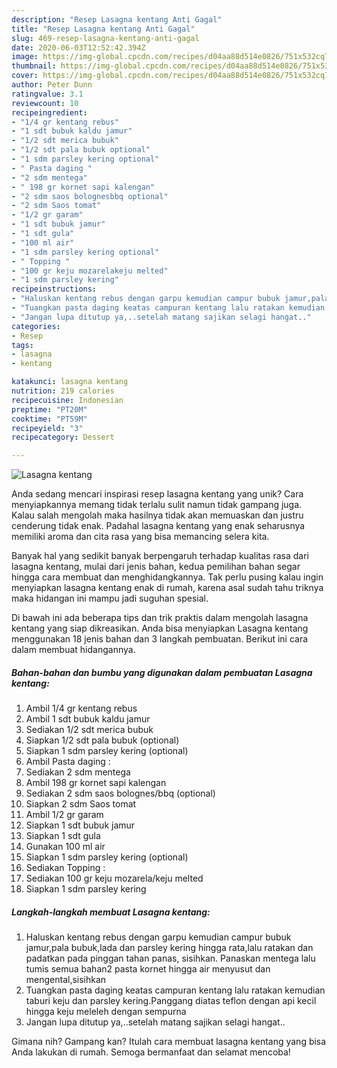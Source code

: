 ```yaml
---
description: "Resep Lasagna kentang Anti Gagal"
title: "Resep Lasagna kentang Anti Gagal"
slug: 469-resep-lasagna-kentang-anti-gagal
date: 2020-06-03T12:52:42.394Z
image: https://img-global.cpcdn.com/recipes/d04aa88d514e0826/751x532cq70/lasagna-kentang-foto-resep-utama.jpg
thumbnail: https://img-global.cpcdn.com/recipes/d04aa88d514e0826/751x532cq70/lasagna-kentang-foto-resep-utama.jpg
cover: https://img-global.cpcdn.com/recipes/d04aa88d514e0826/751x532cq70/lasagna-kentang-foto-resep-utama.jpg
author: Peter Dunn
ratingvalue: 3.1
reviewcount: 10
recipeingredient:
- "1/4 gr kentang rebus"
- "1 sdt bubuk kaldu jamur"
- "1/2 sdt merica bubuk"
- "1/2 sdt pala bubuk optional"
- "1 sdm parsley kering optional"
- " Pasta daging "
- "2 sdm mentega"
- " 198 gr kornet sapi kalengan"
- "2 sdm saos bolognesbbq optional"
- "2 sdm Saos tomat"
- "1/2 gr garam"
- "1 sdt bubuk jamur"
- "1 sdt gula"
- "100 ml air"
- "1 sdm parsley kering optional"
- " Topping "
- "100 gr keju mozarelakeju melted"
- "1 sdm parsley kering"
recipeinstructions:
- "Haluskan kentang rebus dengan garpu kemudian campur bubuk jamur,pala bubuk,lada dan parsley kering hingga rata,lalu ratakan dan padatkan pada pinggan tahan panas, sisihkan. Panaskan mentega lalu tumis semua bahan2 pasta kornet hingga air menyusut dan mengental,sisihkan"
- "Tuangkan pasta daging keatas campuran kentang lalu ratakan kemudian taburi keju dan parsley kering.Panggang diatas teflon dengan api kecil hingga keju meleleh dengan sempurna"
- "Jangan lupa ditutup ya,..setelah matang sajikan selagi hangat.."
categories:
- Resep
tags:
- lasagna
- kentang

katakunci: lasagna kentang 
nutrition: 219 calories
recipecuisine: Indonesian
preptime: "PT20M"
cooktime: "PT59M"
recipeyield: "3"
recipecategory: Dessert

---
```



![Lasagna kentang](https://img-global.cpcdn.com/recipes/d04aa88d514e0826/751x532cq70/lasagna-kentang-foto-resep-utama.jpg)

Anda sedang mencari inspirasi resep lasagna kentang yang unik? Cara menyiapkannya memang tidak terlalu sulit namun tidak gampang juga. Kalau salah mengolah maka hasilnya tidak akan memuaskan dan justru cenderung tidak enak. Padahal lasagna kentang yang enak seharusnya memiliki aroma dan cita rasa yang bisa memancing selera kita.



Banyak hal yang sedikit banyak berpengaruh terhadap kualitas rasa dari lasagna kentang, mulai dari jenis bahan, kedua pemilihan bahan segar hingga cara membuat dan menghidangkannya. Tak perlu pusing kalau ingin menyiapkan lasagna kentang enak di rumah, karena asal sudah tahu triknya maka hidangan ini mampu jadi suguhan spesial.


Di bawah ini ada beberapa tips dan trik praktis dalam mengolah lasagna kentang yang siap dikreasikan. Anda bisa menyiapkan Lasagna kentang menggunakan 18 jenis bahan dan 3 langkah pembuatan. Berikut ini cara dalam membuat hidangannya.

<!--inarticleads1-->

##### Bahan-bahan dan bumbu yang digunakan dalam pembuatan Lasagna kentang:

1. Ambil 1/4 gr kentang rebus
1. Ambil 1 sdt bubuk kaldu jamur
1. Sediakan 1/2 sdt merica bubuk
1. Siapkan 1/2 sdt pala bubuk (optional)
1. Siapkan 1 sdm parsley kering (optional)
1. Ambil  Pasta daging :
1. Sediakan 2 sdm mentega
1. Ambil  198 gr kornet sapi kalengan
1. Sediakan 2 sdm saos bolognes/bbq (optional)
1. Siapkan 2 sdm Saos tomat
1. Ambil 1/2 gr garam
1. Siapkan 1 sdt bubuk jamur
1. Siapkan 1 sdt gula
1. Gunakan 100 ml air
1. Siapkan 1 sdm parsley kering (optional)
1. Sediakan  Topping :
1. Sediakan 100 gr keju mozarela/keju melted
1. Siapkan 1 sdm parsley kering




<!--inarticleads2-->

##### Langkah-langkah membuat Lasagna kentang:

1. Haluskan kentang rebus dengan garpu kemudian campur bubuk jamur,pala bubuk,lada dan parsley kering hingga rata,lalu ratakan dan padatkan pada pinggan tahan panas, sisihkan. Panaskan mentega lalu tumis semua bahan2 pasta kornet hingga air menyusut dan mengental,sisihkan
1. Tuangkan pasta daging keatas campuran kentang lalu ratakan kemudian taburi keju dan parsley kering.Panggang diatas teflon dengan api kecil hingga keju meleleh dengan sempurna
1. Jangan lupa ditutup ya,..setelah matang sajikan selagi hangat..




Gimana nih? Gampang kan? Itulah cara membuat lasagna kentang yang bisa Anda lakukan di rumah. Semoga bermanfaat dan selamat mencoba!
